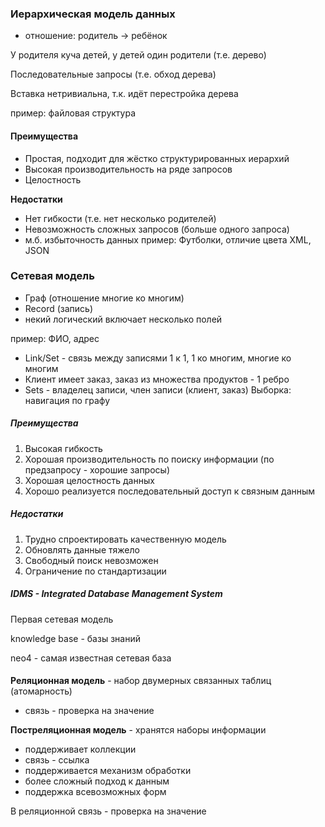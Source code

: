 
### **Иерархическая модель данных** 
- отношение: родитель -> ребёнок

У родителя куча детей, у детей один родители (т.е. дерево)

Последовательные запросы (т.е. обход дерева)

Вставка нетривиальна, т.к. идёт перестройка дерева

пример: файловая структура 

#### **Преимущества**
- Простая, подходит для жёстко структурированных иерархий 
- Высокая производительность на ряде запросов
- Целостность 

**Недостатки**
- Нет гибкости (т.е. нет несколько родителей)
- Невозможность сложных запросов (больше одного запроса)
- м.б. избыточность данных
пример: Футболки, отличие цвета
XML, JSON

### Сетевая модель
- Граф (отношение многие ко многим)
- Record (запись)
- некий логический включает несколько полей

пример: ФИО, адрес 

- Link/Set -  связь между записями 1 к 1, 1 ко многим, многие ко многим
- Клиент имеет заказ, заказ из множества продуктов - 1 ребро
- Sets - владелец записи, член записи (клиент, заказ)
Выборка: навигация по графу
##### Преимущества
1. Высокая гибкость
2. Хорошая производительность по поиску информации (по предзапросу - хорошие запросы)
3. Хорошая целостность данных
4. Хорошо реализуется последовательный доступ к связным данным

##### Недостатки
1. Трудно спроектировать качественную модель
2. Обновлять данные тяжело
3. Свободный поиск невозможен
4. Ограничение по стандартизации


##### IDMS - **Integrated Database Management System**

Первая сетевая модель

knowledge base - базы знаний

neo4 - самая известная сетевая база

#### 

**Реляционная модель** - набор двумерных связанных таблиц (атомарность)
- связь - проверка на значение

**Постреляционная модель** - хранятся наборы информации
- поддерживает коллекции
- связь - ссылка
- поддерживается механизм обработки 
- более сложный подход к данным
- поддержка всевозможных форм

В реляционной связь - проверка на значение 



